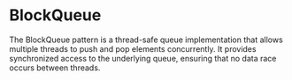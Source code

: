 # BlockQueue
The BlockQueue pattern is a thread-safe queue implementation that allows multiple threads to push and pop elements concurrently. It provides synchronized access to the underlying queue, ensuring that no data race occurs between threads.
